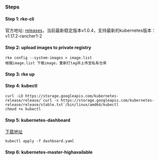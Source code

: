 ### Steps
#### Step 1: rke-cli
官方地址: [releases](https://github.com/rancher/rke/releases)，当前最新稳定版本v1.0.4，支持最新的kubernetes版本：v1.17.2-rancher1-2
#### Step 2: upload images to private registry
```
rke config --system-images > image.list
根据image.list 下载image，重新打tag并上传至私有仓库
```
#### Step 3: rke up
#### Step 4: kubectl
```
curl -LO https://storage.googleapis.com/kubernetes-release/release/`curl -s https://storage.googleapis.com/kubernetes-release/release/stable.txt`/bin/linux/amd64/kubectl
chmod +x kubectl
```
#### Step 5: kubernetes-dashboard
[下载地址](https://raw.githubusercontent.com/kubernetes/dashboard/v2.0.0-rc5/aio/deploy/recommended.yaml)
```
kubectl apply -f dashboard.yaml
```
#### Step 6: kubernetes-master-highavailable